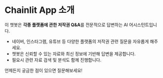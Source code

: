 # Chainlit App 소개

이 챗봇은 **각종 플랫폼에 관한 저작권 Q\&A**를 전문적으로 답변하는 AI 어시스턴트입니다.

* 네이버, 인스타그램, 유튜브 등 다양한 플랫폼의 저작권 관련 질문을 자유롭게 해주세요.
* 챗봇은 신뢰할 수 있는 자료와 최신 정보에 기반해 답변을 제공합니다.
* 필요시 관련 자료 검색 및 분석도 함께 진행합니다.

언제든지 궁금한 점이 있으면 질문해보세요!